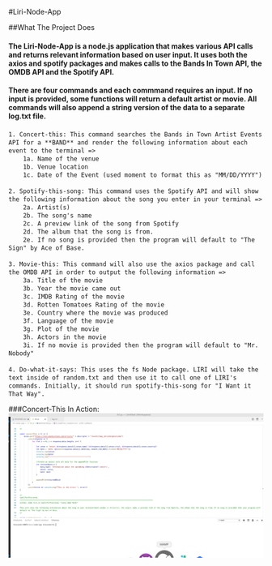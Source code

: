 #Liri-Node-App

##What The Project Does

#### The Liri-Node-App is a node.js application that makes various API calls and returns relevant information based on user input. It uses both the axios and spotify packages and makes calls to the Bands In Town API, the OMDB API and the Spotify API.

#### There are four commands and each commmand requires an input. If no input is provided, some functions will return a default artist or movie. All commands will also append a string version of the data to a separate log.txt file.

    1. Concert-this: This command searches the Bands in Town Artist Events API for a **BAND** and render the following information about each event to the terminal =>
        1a. Name of the venue
        1b. Venue location
        1c. Date of the Event (used moment to format this as "MM/DD/YYYY")

    2. Spotify-this-song: This command uses the Spotify API and will show the following information about the song you enter in your terminal =>
        2a. Artist(s)
        2b. The song's name
        2c. A preview link of the song from Spotify
        2d. The album that the song is from. 
        2e. If no song is provided then the program will default to "The Sign" by Ace of Base.

    3. Movie-this: This command will also use the axios package and call the OMDB API in order to output the following information =>
        3a. Title of the movie
        3b. Year the movie came out
        3c. IMDB Rating of the movie
        3d. Rotten Tomatoes Rating of the movie 
        3e. Country where the movie was produced
        3f. Language of the movie
        3g. Plot of the movie
        3h. Actors in the movie
        3i. If no movie is provided then the program will default to "Mr. Nobody" 

    4. Do-what-it-says: This uses the fs Node package. LIRI will take the text inside of random.txt and then use it to call one of LIRI's commands. Initially, it should run spotify-this-song for "I Want it That Way".

 

###Concert-This In Action: 
![](concert-this.gif)
